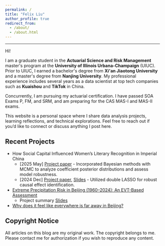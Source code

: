 ```yaml
---
permalink: /
title: "Felix Liu"
author_profile: true
redirect_from: 
  - /about/
  - /about.html
---
```


---

Hi! 

I am a graduate student in the **Actuarial Science and Risk Management** master's program at the **University of Illinois Urbana-Champaign** (UIUC). Prior to UIUC, I earned a bachelor's degree from **Xi'an Jiaotong University** and a master's degree from **Nanjing University**. My professional experience includes several years as a data scientist at top tech companies such as **Kuaishou** and **TikTok** in China. 

Concurrently, I am pursuing my actuarial certification. I have passed SOA Exams P, FM, and SRM, and am preparing for the CAS MAS-I and MAS-II exams.

This website is a personal space where I share data analysis projects, learning reflections, and technical explorations. Feel free to reach out if you’d like to connect or discuss anything I post here.

## Recent Projects

- How Social Capital Influenced Women’s Literary Recognition in Imperial China 
  - [2025 May] [Project paper](/portfolio/2025-05-04-literature.html) - Incorporated Bayesian methods with MCMC to analyze coefficient posterior distributions and assess model robustness.
  - [2024 Dec] [Project paper](/portfolio/2024-12-01-literature.html), [Slides](http://dx.doi.org/10.2139/ssrn.5126209) - Utilized double LASSO for robust causal effect identification.
- [Extreme Precipitation Risk in Beijing (1960–2024): An EVT-Based Assessment](/portfolio/2025-05-01-climate.html)
  - Project summary [Slides](https://docs.google.com/presentation/d/1ycfQBVjlIzTE_0mT8Y5lUUNIm3GWILAnQglmU-RvkI4/edit?usp=sharing)
- [Why does it feel like everywhere is far away in Beijing?](/portfolio/2023-08-29-beijing/)

## Copyright Notice

All articles on this blog are my original work. The copyright belongs to me. Please contact me for authorization if you wish to reproduce any content.
